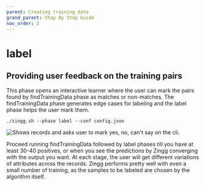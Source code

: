 ```yaml
---
parent: Creating training data
grand_parent: Step By Step Guide
nav_order: 2
---
```


# label

## Providing user feedback on the training pairs

This phase opens an interactive learner where the user can mark the pairs found by findTrainingData phase as matches or non-matches. The findTrainingData phase generates edge cases for labeling and the label phase helps the user mark them.

`./zingg.sh --phase label --conf config.json`

![Shows records and asks user to mark yes, no, can't say on the cli.](../../../assets/label.gif)

Proceed running findTrainingData followed by label phases till you have at least 30-40 positives, or when you see the predictions by Zingg converging with the output you want. At each stage, the user will get different variations of attributes across the records. Zingg performs pretty well with even a small number of training, as the samples to be labeled are chosen by the algorithm itself.
